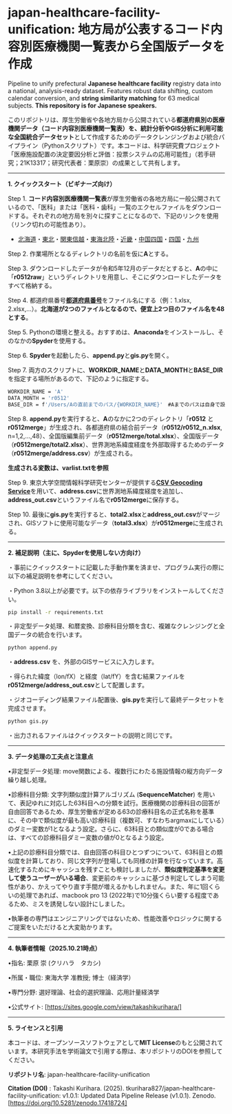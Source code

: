 # japan-healthcare-facility-unification: 地方局が公表するコード内容別医療機関一覧表から全国版データを作成
Pipeline to unify prefectural **Japanese healthcare facility** registry data into a national, analysis-ready dataset. Features robust data shifting, custom calendar conversion, and **string similarity matching** for 63 medical subjects. **This repository is for Japanese speakers.**

このリポジトリは、厚生労働省や各地方局から公開されている**都道府県別の医療機関データ（コード内容別医療機関一覧表）**を、統計分析やGIS分析に利用可能な**全国統合データセット**として作成するためのデータクレンジングおよび統合パイプライン（Pythonスクリプト）です。本コードは、科学研究費プロジェクト「医療施設配置の決定要因分析と評価：投票システムの応用可能性」（若手研究；21K13317；研究代表者：栗原崇）の成果として共有します。

---

**1. クイックスタート（ビギナーズ向け）**

Step 1. **コード内容別医療機関一覧表**が厚生労働省の各地方局に一般公開されているので、「医科」または「医科・歯科」一覧のエクセルファイルをダウンロードする。それぞれの地方局を別々に探すことになるので、下記のリンクを使用（リンク切れの可能性あり）。

- [北海道](https://kouseikyoku.mhlw.go.jp/hokkaido/gyomu/gyomu/hoken_kikan/code_ichiran.html)・[東北](https://kouseikyoku.mhlw.go.jp/tohoku/gyomu/gyomu/hoken_kikan/itiran.html)・[関東信越](https://kouseikyoku.mhlw.go.jp/kantoshinetsu/chousa/shitei.html)・[東海北陸](https://kouseikyoku.mhlw.go.jp/tokaihokuriku/gyomu/gyomu/hoken_kikan/shitei.html)・[近畿](https://kouseikyoku.mhlw.go.jp/kinki/tyousa/shinkishitei.html)・[中国四国](https://kouseikyoku.mhlw.go.jp/chugokushikoku/chousaka/iryoukikanshitei.html)・[四国](https://kouseikyoku.mhlw.go.jp/shikoku/gyomu/gyomu/hoken_kikan/shitei/index.html)・[九州](https://kouseikyoku.mhlw.go.jp/kyushu/gyomu/gyomu/hoken_kikan/index_00006.html)

Step 2. 作業場所となるディレクトリの名前を仮に**A**とする。

Step 3. ダウンロードしたデータが令和5年12月のデータだとすると、**A**の中に「**r0512raw**」というディレクトリを用意し、そこにダウンロードしたデータをすべて格納する。

Step 4. 都道府県番号[**都道府県番号**](https://www.mhlw.go.jp/topics/2007/07/dl/tp0727-1d.pdf)をファイル名にする（例：1.xlsx, 2.xlsx,...）。**北海道が2つのファイルとなるので、便宜上2つ目のファイル名を48とする**。

Step 5. Pythonの環境と整える。おすすめは、**Anaconda**をインストールし、そのなかの**Spyder**を使用する。

Step 6. **Spyder**を起動したら、**append.py**と**gis.py**を開く。

Step 7. 両方のスクリプトに、**WORKDIR_NAME**と**DATA_MONTH**と**BASE_DIR**を指定する場所があるので、下記のように指定する。
```bash
WORKDIR_NAME = 'A'
DATA_MONTH = 'r0512'
BASE_DIR = f'/Users/Aの直前までのパス/{WORKDIR_NAME}'　#Aまでのパスは自身で設定する
```
Step 8. **append.py**を実行すると、**A**のなかに2つのディレクトリ「**r0512** と **r0512merge**」が生成され、各都道府県の結合前データ（**r0512/r0512_n.xlsx**, n=1,2,...,48）、全国版編集前データ（**r0512merge/total.xlsx**）、全国版データ（**r0512merge/total2.xlsx**）、世界測地系緯度経度を外部取得するためのデータ（**r0512merge/address.csv**）が生成される。

**生成される変数は、varlist.txtを参照**

Step 9. 東京大学空間情報科学研究センターが提供する[**CSV Geocoding Service**](https://geocode.csis.u-tokyo.ac.jp/geocode-cgi/geocode.cgi?action=start)を用いて、**address.csv**に世界測地系緯度経度を追加し、**address_out.csv**というファイル名で**r0512merge**に保存する。

Step 10. 最後に**gis.py**を実行すると、**total2.xlsx**と**address_out.csv**がマージされ、GISソフトに使用可能なデータ（**total3.xlsx**）が**r0512merge**に生成される。

---

**2. 補足説明（主に、Spyderを使用しない方向け）**

・事前にクイックスタートに記載した手動作業を済ませ、プログラム実行の際に以下の補足説明を参考にしてください。

・Python 3.8以上が必要です。以下の依存ライブラリをインストールしてください。

```bash
pip install -r requirements.txt
```

・非定型データ処理、和暦変換、診療科目分類を含む、複雑なクレンジングと全国データの統合を行います。

```bash
python append.py
```

・**address.csv** を、外部のGISサービスに入力します。

・得られた緯度（lon/fX）と経度（lat/fY）を含む結果ファイルを**r0512merge/address_out.csv**として配置します。

・ジオコーディング結果ファイル配置後、**gis.py**を実行して最終データセットを完成させます。

```bash
python gis.py
```

・出力されるファイルはクイックスタートの説明と同じです。

---

**3. データ処理の工夫点と注意点**

•非定型データ処理: move関数による、複数行にわたる施設情報の縦方向データ繰り越し処理。

•診療科目分類: 文字列類似度計算アルゴリズム (**SequenceMatcher**) を用いて、表記ゆれに対応した63科目への分類を試行。医療機関の診療科目の回答が自由回答であるため、厚生労働省が定める63の診療科目名の正式名称を基準に、その中で類似度が最も高い診療科目（複数可、すなわちargmaxにしている）のダミー変数が1となるよう設定。さらに、63科目との類似度が0である場合は、すべての診療科目ダミー変数の値が0となるよう設定。

•上記の診療科目分類では、自由回答の科目ひとつずつについて、63科目との類似度を計算しており、同じ文字列が登場しても同様の計算を行なっています。高速化するためにキャッシュを残すことも検討しましたが、**類似度判定基準を変更して使うユーザーがいる場合**、変更前のキャッシュに基づき判定してしまう可能性があり、かえってやり直す手間が増えるかもしれません。また、年に1回くらいの処理であれば、macbook pro 13 (2022年)で10分強くらい要する程度であるため、ミスを誘発しない設計にしました。

•執筆者の専門はエンジニアリングではないため、性能改善やロジックに関するご提案をいただけると大変助かります。

---

**4. 執筆者情報（2025.10.21時点）**

•指名: 栗原 崇 (クリハラ　タカシ)

•所属・職位: 東海大学 准教授; 博士（経済学）

•専門分野: 選好理論、社会的選択理論、応用計量経済学

•公式サイト: [https://sites.google.com/view/takashikurihara/]

---

**5. ライセンスと引用**

本コードは、オープンソースソフトウェアとして**MIT License**のもと公開されています。本研究手法を学術論文で引用する際は、本リポジトリのDOIを参照してください。

**リポジトリ名**: japan-healthcare-facility-unification

**Citation (DOI)** : Takashi Kurihara. (2025). tkurihara827/japan-healthcare-facility-unification: v1.0.1: Updated Data Pipeline Release (v1.0.1). Zenodo. [https://doi.org/10.5281/zenodo.17418724]
